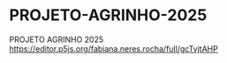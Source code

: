 # PROJETO-AGRINHO-2025
PROJETO AGRINHO 2025
https://editor.p5js.org/fabiana.neres.rocha/full/gcTvjtAHP
